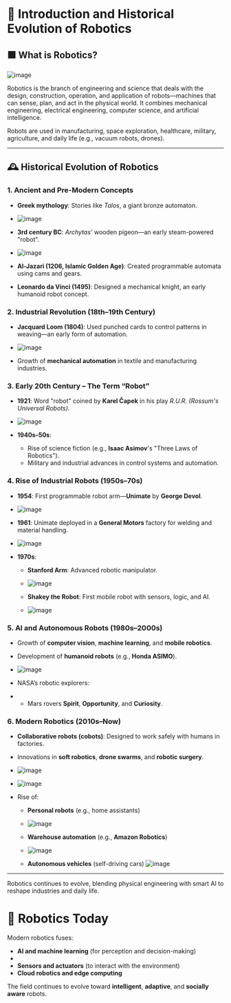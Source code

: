 # 🤖 Introduction and Historical Evolution of Robotics

## 🟩 What is Robotics?
![image](https://github.com/user-attachments/assets/ccd3d6bf-4ce5-4a47-b46b-e75a0150e1ff)

Robotics is the branch of engineering and science that deals with the design, construction, operation, and application of robots—machines that can sense, plan, and act in the physical world. It combines mechanical engineering, electrical engineering, computer science, and artificial intelligence.

Robots are used in manufacturing, space exploration, healthcare, military, agriculture, and daily life (e.g., vacuum robots, drones).

---

## 🕰️ Historical Evolution of Robotics

### 1. Ancient and Pre-Modern Concepts

- **Greek mythology**: Stories like *Talos*, a giant bronze automaton.
- ![image](https://github.com/user-attachments/assets/ab9ce40e-fca5-4bd6-a262-a5e463d71b9a)

- **3rd century BC**: *Archytas’* wooden pigeon—an early steam-powered "robot".
- ![image](https://github.com/user-attachments/assets/064983bf-84ed-4355-bb15-d1963f485789)

- **Al-Jazari (1206, Islamic Golden Age)**: Created programmable automata using cams and gears.
- **Leonardo da Vinci (1495)**: Designed a mechanical knight, an early humanoid robot concept.

### 2. Industrial Revolution (18th–19th Century)
- **Jacquard Loom (1804)**: Used punched cards to control patterns in weaving—an early form of automation.
- ![image](https://github.com/user-attachments/assets/abf7f085-e3fc-454c-beef-fc6862fcab17)

- Growth of **mechanical automation** in textile and manufacturing industries.

### 3. Early 20th Century – The Term “Robot”
- **1921**: Word "robot" coined by **Karel Čapek** in his play *R.U.R. (Rossum's Universal Robots)*.
- ![image](https://github.com/user-attachments/assets/874255b8-2687-452a-af69-61ceaf31b08d)

- **1940s–50s**:
  - Rise of science fiction (e.g., **Isaac Asimov**'s "Three Laws of Robotics").
  - Military and industrial advances in control systems and automation.

### 4. Rise of Industrial Robots (1950s–70s)
- **1954**: First programmable robot arm—**Unimate** by **George Devol**.
- ![image](https://github.com/user-attachments/assets/a69b66f4-d906-4af5-8e34-6e2d962de7c7)

- **1961**: Unimate deployed in a **General Motors** factory for welding and material handling.
- ![image](https://github.com/user-attachments/assets/7c014a83-85ef-43d9-bf6c-26cf3be0c567)

- **1970s**:
  - **Stanford Arm**: Advanced robotic manipulator.
  - ![image](https://github.com/user-attachments/assets/d474dec6-1ae4-4bb0-8b51-e412cb1a171a)

  - **Shakey the Robot**: First mobile robot with sensors, logic, and AI.
  - ![image](https://github.com/user-attachments/assets/a94b39c2-d01d-4068-948a-ee89420a9fcd)


### 5. AI and Autonomous Robots (1980s–2000s)
- Growth of **computer vision**, **machine learning**, and **mobile robotics**.
- Development of **humanoid robots** (e.g., **Honda ASIMO**).
- ![image](https://github.com/user-attachments/assets/e87715d9-8b6c-432a-9734-8eefa35c09c8)

- NASA’s robotic explorers:
- 
  - Mars rovers **Spirit**, **Opportunity**, and **Curiosity**.

### 6. Modern Robotics (2010s–Now)
- **Collaborative robots (cobots)**: Designed to work safely with humans in factories.
- Innovations in **soft robotics**, **drone swarms**, and **robotic surgery**.
- ![image](https://github.com/user-attachments/assets/05d7bbe3-becd-4d44-b664-e33fd6957625)

- ![image](https://github.com/user-attachments/assets/aa7ca695-c0fa-42dc-b73b-382b99bbb0dc)


- Rise of:
  - **Personal robots** (e.g., home assistants)
  - ![image](https://github.com/user-attachments/assets/a5f95a23-221b-4074-81e0-acf56f2de864)

  - **Warehouse automation** (e.g., **Amazon Robotics**)
  - ![image](https://github.com/user-attachments/assets/a992b26f-85cb-40df-80ff-39223bd88e45)

  - **Autonomous vehicles** (self-driving cars)
![image](https://github.com/user-attachments/assets/66c216c0-6da9-4d2b-bd44-74dde9285320)

---

Robotics continues to evolve, blending physical engineering with smart AI to reshape industries and daily life.


# 🧠 Robotics Today

Modern robotics fuses:

- **AI and machine learning** (for perception and decision-making)
- 
- **Sensors and actuators** (to interact with the environment)
- **Cloud robotics and edge computing**

The field continues to evolve toward **intelligent**, **adaptive**, and **socially aware** robots.

